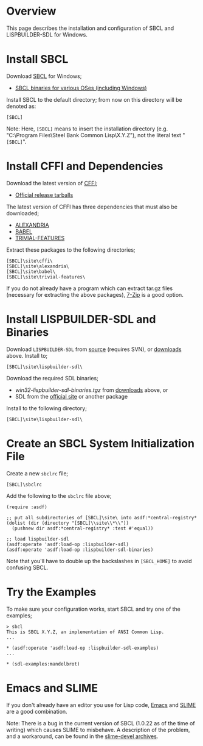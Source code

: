 

# Overview #

This page describes the installation and configuration of SBCL and LISPBUILDER-SDL for Windows.

# Install  SBCL #

Download [SBCL](http://www.sbcl.org/) for Windows;

  * [SBCL binaries for various OSes (including Windows)](http://www.sbcl.org/platform-table.html)

Install SBCL to the default directory; from now on this directory will be denoted as:

```
[SBCL]
```

Note: Here, `[SBCL]` means to insert the installation directory (e.g. "C:\Program Files\Steel Bank Common Lisp\X.Y.Z\"), not the literal text "`[SBCL]`".

# Install CFFI and Dependencies #

Download the latest version of [CFFI](http://common-lisp.net/project/cffi/);

  * [Official release tarballs](http://common-lisp.net/project/cffi/releases/?M=D)

The latest version of CFFI has three dependencies that must also be downloaded;

  * [ALEXANDRIA](http://www.cliki.net/Alexandria)
  * [BABEL](http://www.cliki.net/Babel)
  * [TRIVIAL-FEATURES](http://www.cliki.net/trivial-features)

Extract these packages to the following directories;

```
[SBCL]\site\cffi\
[SBCL]\site\alexandria\
[SBCL]\site\babel\
[SBCL]\site\trivial-features\
```

If you do not already have a program which can extract tar.gz files (necessary for extracting the above packages), [7-Zip](http://www.7-zip.org/) is a good option.

# Install LISPBUILDER-SDL and Binaries #

Download `LISPBUILDER-SDL` from [source](http://code.google.com/p/lispbuilder/source/checkout) (requires SVN), or [downloads](http://code.google.com/p/lispbuilder/downloads/list) above. Install to;

```
[SBCL]\site\lispbuilder-sdl\
```

Download the required SDL binaries;

  * _win32-lispbuilder-sdl-binaries.tgz_ from [downloads](http://code.google.com/p/lispbuilder/downloads/list) above, or
  * SDL from the [official site](http://www.libsdl.org) or another package

Install to the following directory;

```
[SBCL]\site\lispbuilder-sdl\
```

# Create an SBCL System Initialization File #

Create a new `sbclrc` file;

```
[SBCL]\sbclrc
```

Add the following to the `sbclrc` file above;

```
(require :asdf)

;; put all subdirectories of [SBCL]\site\ into asdf:*central-registry*
(dolist (dir (directory "[SBCL]\\site\\*\\"))
  (pushnew dir asdf:*central-registry* :test #'equal))
 
;; load lispbuilder-sdl
(asdf:operate 'asdf:load-op :lispbuilder-sdl)
(asdf:operate 'asdf:load-op :lispbuilder-sdl-binaries)
```

Note that you'll have to double up the backslashes in `[SBCL_HOME]` to avoid confusing SBCL.

# Try the Examples #

To make sure your configuration works, start SBCL and try one of the examples;

```
> sbcl
This is SBCL X.Y.Z, an implementation of ANSI Common Lisp.
...

* (asdf:operate 'asdf:load-op :lispbuilder-sdl-examples)
...

* (sdl-examples:mandelbrot)
```

# Emacs and SLIME #

If you don't already have an editor you use for Lisp code, [Emacs](http://www.gnu.org/software/emacs/) and [SLIME](http://common-lisp.net/project/slime/) are a good combination.

Note: There is a bug in the current version of SBCL (1.0.22 as of the time of writing) which causes SLIME to misbehave. A description of the problem, and a workaround, can be found in the [slime-devel archives](http://article.gmane.org/gmane.lisp.slime.devel/7991).

